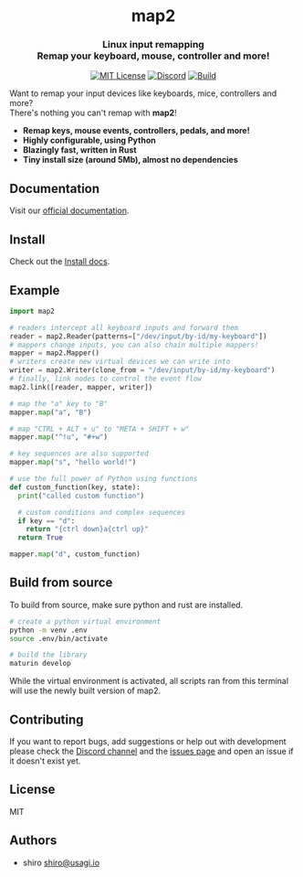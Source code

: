 <div align="center">
  <h1>map2</h1>
  <h3>Linux input remapping<br />Remap your keyboard, mouse, controller and more!</h3>

  [![MIT License](https://img.shields.io/github/license/shiro/map2)](https://github.com/shiro/map2/blob/main/LICENSE)
  [![Discord](https://img.shields.io/discord/1178929723208896543?color=7389D8&label&logo=discord&logoColor=ffffff)](https://discord.gg/brKgH43XQN)
  [![Build](https://github.com/shiro/map2/actions/workflows/CI.yml/badge.svg)](https://github.com/shiro/map2/actions/workflows/CI.yml)
</div>

Want to remap your input devices like keyboards, mice, controllers and more?  
There's nothing you can't remap with **map2**!

- **Remap keys, mouse events, controllers, pedals, and more!**
- **Highly configurable, using Python**
- **Blazingly fast, written in Rust**
- **Tiny install size (around 5Mb), almost no dependencies**

## Documentation

Visit our [official documentation](https://shiro.github.io/map2/en/basics/introduction).

## Install

Check out the [Install docs](https://shiro.github.io/map2/en/basics/install/).

## Example

```python
import map2

# readers intercept all keyboard inputs and forward them
reader = map2.Reader(patterns=["/dev/input/by-id/my-keyboard"])
# mappers change inputs, you can also chain multiple mappers!
mapper = map2.Mapper()
# writers create new virtual devices we can write into
writer = map2.Writer(clone_from = "/dev/input/by-id/my-keyboard")
# finally, link nodes to control the event flow
map2.link([reader, mapper, writer])

# map the "a" key to "B"
mapper.map("a", "B")

# map "CTRL + ALT + u" to "META + SHIFT + w"
mapper.map("^!u", "#+w")

# key sequences are also supported
mapper.map("s", "hello world!")

# use the full power of Python using functions
def custom_function(key, state):
  print("called custom function")

  # custom conditions and complex sequences
  if key == "d":
    return "{ctrl down}a{ctrl up}"
  return True

mapper.map("d", custom_function)
```

## Build from source

To build from source, make sure python and rust are installed.

```bash
# create a python virtual environment
python -m venv .env
source .env/bin/activate

# build the library
maturin develop
```

While the virtual environment is activated, all scripts ran from this terminal
will use the newly built version of map2.


## Contributing

If you want to report bugs, add suggestions or help out with development please
check the [Discord channel](https://discord.gg/brKgH43XQN) and the [issues page](https://github.com/shiro/map2/issues) and open an issue
if it doesn't exist yet.

## License

MIT

## Authors

- shiro <shiro@usagi.io>
